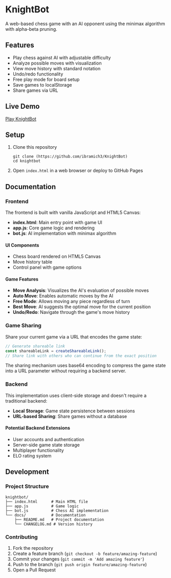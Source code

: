 # KnightBot

A web-based chess game with an AI opponent using the minimax algorithm with alpha-beta pruning.

## Features
- Play chess against AI with adjustable difficulty
- Analyze possible moves with visualization
- View move history with standard notation
- Undo/redo functionality
- Free play mode for board setup
- Save games to localStorage
- Share games via URL

## Live Demo
[Play KnightBot](https://ibramich3.github.io/KnightBot/)
## Setup
1. Clone this repository
   ```
   git clone (https://github.com/ibramich3/KnightBot)
   cd knightbot
   ```
2. Open `index.html` in a web browser or deploy to GitHub Pages

## Documentation

### Frontend
The frontend is built with vanilla JavaScript and HTML5 Canvas:

- **index.html**: Main entry point with game UI
- **app.js**: Core game logic and rendering
- **bot.js**: AI implementation with minimax algorithm

#### UI Components
- Chess board rendered on HTML5 Canvas
- Move history table
- Control panel with game options

#### Game Features
- **Move Analysis**: Visualizes the AI's evaluation of possible moves
- **Auto Move**: Enables automatic moves by the AI
- **Free Mode**: Allows moving any piece regardless of turn
- **Best Move**: AI suggests the optimal move for the current position
- **Undo/Redo**: Navigate through the game's move history

### Game Sharing
Share your current game via a URL that encodes the game state:

```javascript
// Generate shareable link
const shareableLink = createShareableLink();
// Share link with others who can continue from the exact position
```

The sharing mechanism uses base64 encoding to compress the game state into a URL parameter without requiring a backend server.

### Backend
This implementation uses client-side storage and doesn't require a traditional backend:

- **Local Storage**: Game state persistence between sessions
- **URL-based Sharing**: Share games without a database

#### Potential Backend Extensions
- User accounts and authentication
- Server-side game state storage
- Multiplayer functionality
- ELO rating system

## Development

### Project Structure
```
knightbot/
├── index.html      # Main HTML file
├── app.js          # Game logic
├── bot.js          # Chess AI implementation
└── docs/           # Documentation
    ├── README.md   # Project documentation
    └── CHANGELOG.md # Version history
```

### Contributing
1. Fork the repository
2. Create a feature branch (`git checkout -b feature/amazing-feature`)
3. Commit your changes (`git commit -m 'Add amazing feature'`)
4. Push to the branch (`git push origin feature/amazing-feature`)
5. Open a Pull Request

